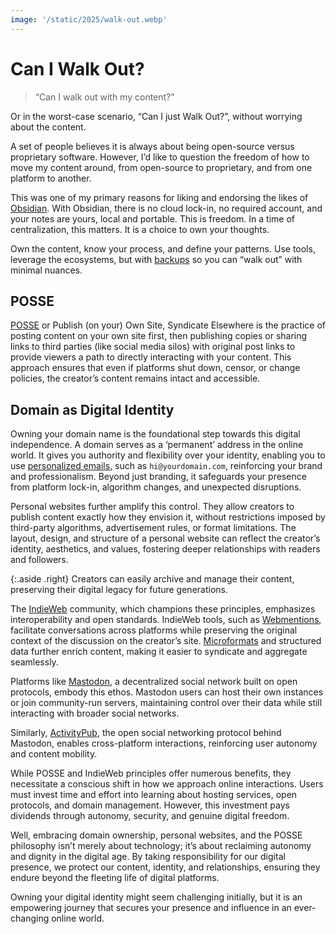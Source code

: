 ```yaml
---
image: '/static/2025/walk-out.webp'
---
```


# Can I Walk Out?

> “Can I walk out with my content?”

Or in the worst-case scenario, “Can I just Walk Out?”, without worrying about the content.

A set of people believes it is always about being open-source versus proprietary software. However, I’d like to question the freedom of how to move my content around, from open-source to proprietary, and from one platform to another.

This was one of my primary reasons for liking and endorsing the likes of [Obsidian](/2025/obsidian/). With Obsidian, there is no cloud lock-in, no required account, and your notes are yours, local and portable. This is freedom. In a time of centralization, this matters. It is a choice to own your thoughts.

Own the content, know your process, and define your patterns. Use tools, leverage the ecosystems, but with [backups](/2021/backup/) so you can “walk out” with minimal nuances.

## POSSE

[POSSE](https://indieweb.org/POSSE) or Publish (on your) Own Site, Syndicate Elsewhere is the practice of posting content on your own site first, then publishing copies or sharing links to third parties (like social media silos) with original post links to provide viewers a path to directly interacting with your content. This approach ensures that even if platforms shut down, censor, or change policies, the creator’s content remains intact and accessible.

## Domain as Digital Identity

Owning your domain name is the foundational step towards this digital independence. A domain serves as a ‘permanent’ address in the online world. It gives you authority and flexibility over your identity, enabling you to use [personalized emails](/2024/email/), such as `hi@yourdomain.com`, reinforcing your brand and professionalism. Beyond just branding, it safeguards your presence from platform lock-in, algorithm changes, and unexpected disruptions.

Personal websites further amplify this control. They allow creators to publish content exactly how they envision it, without restrictions imposed by third-party algorithms, advertisement rules, or format limitations. The layout, design, and structure of a personal website can reflect the creator’s identity, aesthetics, and values, fostering deeper relationships with readers and followers.

{:.aside .right}
Creators can easily archive and manage their content, preserving their digital legacy for future generations.

The [IndieWeb](https://en.wikipedia.org/wiki/IndieWeb) community, which champions these principles, emphasizes interoperability and open standards. IndieWeb tools, such as [Webmentions](https://en.wikipedia.org/wiki/Webmention), facilitate conversations across platforms while preserving the original context of the discussion on the creator’s site. [Microformats](https://en.wikipedia.org/wiki/Microformat) and structured data further enrich content, making it easier to syndicate and aggregate seamlessly.

Platforms like [Mastodon](https://mastodon.social), a decentralized social network built on open protocols, embody this ethos. Mastodon users can host their own instances or join community-run servers, maintaining control over their data while still interacting with broader social networks.

Similarly, [ActivityPub](https://en.wikipedia.org/wiki/ActivityPub), the open social networking protocol behind Mastodon, enables cross-platform interactions, reinforcing user autonomy and content mobility.

While POSSE and IndieWeb principles offer numerous benefits, they necessitate a conscious shift in how we approach online interactions. Users must invest time and effort into learning about hosting services, open protocols, and domain management. However, this investment pays dividends through autonomy, security, and genuine digital freedom.

Well, embracing domain ownership, personal websites, and the POSSE philosophy isn’t merely about technology; it’s about reclaiming autonomy and dignity in the digital age. By taking responsibility for our digital presence, we protect our content, identity, and relationships, ensuring they endure beyond the fleeting life of digital platforms.

Owning your digital identity might seem challenging initially, but it is an empowering journey that secures your presence and influence in an ever-changing online world.